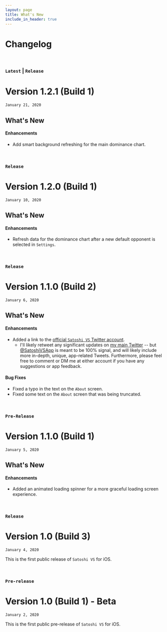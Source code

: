 ```yaml
---
layout: page
title: What's New
include_in_header: true
---
```


# Changelog


<br/>


### `Latest` | `Release`

# **Version 1.2.1 (Build 1)**
`January 21, 2020`

## What's New

#### Enhancements
- Add smart background refreshing for the main dominance chart.


<br/>



### `Release`

# **Version 1.2.0 (Build 1)**
`January 10, 2020`

## What's New

#### Enhancements
- Refresh data for the dominance chart after a new default opponent is selected in `Settings`.


<br/>



### `Release`

# **Version 1.1.0 (Build 2)**
`January 6, 2020`

## What's New

#### Enhancements
- Added a link to the [official `Satoshi VS` Twitter account](https://twitter.com/SatoshiVSApp).
  - I'll likely retweet any significant updates on [my main Twitter](https://twitter.com/cypher_poet) -- but [@SatoshiVSApp](https://twitter.com/SatoshiVSApp) is meant to be 100% signal, and will likely include more in-depth, unique, app-related Tweets. Furthermore, please feel free to comment or DM me at either account if you have any suggestions or app feedback.

#### Bug Fixes
- Fixed a typo in the text on the `About` screen.
- Fixed some text on the `About` screen that was being truncated.

<br/>



### `Pre-Release`

# **Version 1.1.0 (Build 1)**
`January 5, 2020`

## What's New

#### Enhancements
- Added an animated loading spinner for a more graceful loading screen experience.


<br>



### `Release`

# **Version 1.0 (Build 3)**
`January 4, 2020`

This is the first public release of `Satoshi VS` for iOS.


<br>


### `Pre-release`

# **Version 1.0 (Build 1) - Beta**
`January 2, 2020`

This is the first public pre-release of `Satoshi VS` for iOS.


<br>
